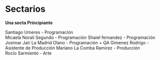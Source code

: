 # Sectarios
__Una secta Principiante__

Santiago Umeres - Programación                                        
Micaela Norali Segundo - Programación
Shaiel fernandez - Programación
Josimar Jair La Madrid Olano - Programación + QA
Gimenez Rodrigo - Asistente de Producción 
Mariano La Comba Ramirez - Producción                   
Rocío Sarmiento - Arte  
